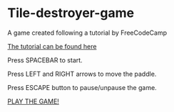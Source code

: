 # Tile-destroyer-game
A game created following a tutorial by FreeCodeCamp

[The tutorial can be found here](https://www.youtube.com/watch?v=3EMxBkqC4z0])

Press SPACEBAR to start.

Press LEFT and RIGHT arrows to move the paddle.

Press ESCAPE button to pause/unpause the game. 

[PLAY THE GAME!](https://alicja-malinowska.github.io/Tile-destroyer-game/)
